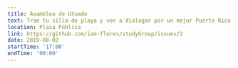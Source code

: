 ```yaml
---
title: Asamblea de Utuado
text: Trae tu silla de playa y ven a dialogar por un mejor Puerto Rico.
location: Plaza Pública
link: https://github.com/ian-flores/studyGroup/issues/2
date: 2019-08-02
startTime: '17:00'
endTime: '00:00'
---
```

